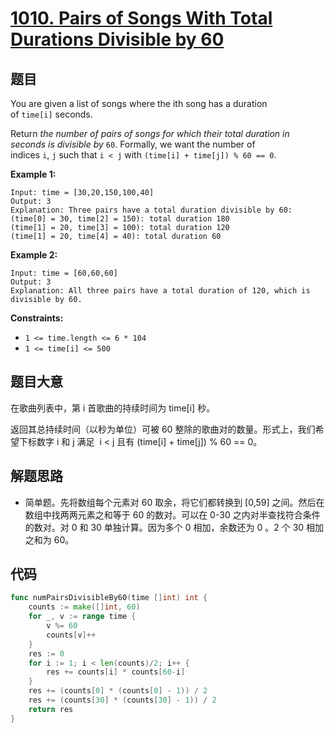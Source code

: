 # [1010. Pairs of Songs With Total Durations Divisible by 60](https://leetcode.com/problems/pairs-of-songs-with-total-durations-divisible-by-60/)


## 题目

You are given a list of songs where the ith song has a duration of `time[i]` seconds.

Return *the number of pairs of songs for which their total duration in seconds is divisible by* `60`. Formally, we want the number of indices `i`, `j` such that `i < j` with `(time[i] + time[j]) % 60 == 0`.

**Example 1:**

```
Input: time = [30,20,150,100,40]
Output: 3
Explanation: Three pairs have a total duration divisible by 60:
(time[0] = 30, time[2] = 150): total duration 180
(time[1] = 20, time[3] = 100): total duration 120
(time[1] = 20, time[4] = 40): total duration 60

```

**Example 2:**

```
Input: time = [60,60,60]
Output: 3
Explanation: All three pairs have a total duration of 120, which is divisible by 60.

```

**Constraints:**

- `1 <= time.length <= 6 * 104`
- `1 <= time[i] <= 500`

## 题目大意

在歌曲列表中，第 i 首歌曲的持续时间为 time[i] 秒。

返回其总持续时间（以秒为单位）可被 60 整除的歌曲对的数量。形式上，我们希望下标数字 i 和 j 满足  i < j 且有 (time[i] + time[j]) % 60 == 0。

## 解题思路

- 简单题。先将数组每个元素对 60 取余，将它们都转换到 [0,59] 之间。然后在数组中找两两元素之和等于 60 的数对。可以在 0-30 之内对半查找符合条件的数对。对 0 和 30 单独计算。因为多个 0 相加，余数还为 0 。2 个 30 相加之和为 60。

## 代码

```go
func numPairsDivisibleBy60(time []int) int {
	counts := make([]int, 60)
	for _, v := range time {
		v %= 60
		counts[v]++
	}
	res := 0
	for i := 1; i < len(counts)/2; i++ {
		res += counts[i] * counts[60-i]
	}
	res += (counts[0] * (counts[0] - 1)) / 2
	res += (counts[30] * (counts[30] - 1)) / 2
	return res
}
```